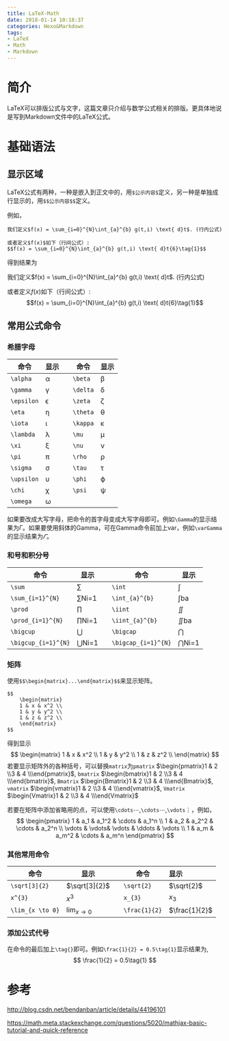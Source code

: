 ```yaml
---
title: LaTeX-Math
date: 2018-01-14 10:18:37
categories: Hexo&Markdown
tags:
- LaTeX
- Math
- Markdown
---
```


# 简介

LaTeX可以排版公式与文字，这篇文章只介绍与数学公式相关的排版。更具体地说是写到Markdown文件中的LaTeX公式。

# 基础语法

## 显示区域

LaTeX公式有两种，一种是嵌入到正文中的，用`$公示内容$`定义，另一种是单独成行显示的，用`$$公示内容$$`定义。

例如，

```
我们定义$f(x) = \sum_{i=0}^{N}\int_{a}^{b} g(t,i) \text{ d}t$. (行内公式)

或者定义$f(x)$如下（行间公式）: 
$$f(x) = \sum_{i=0}^{N}\int_{a}^{b} g(t,i) \text{ d}t{6}\tag{1}$$
```

得到结果为

我们定义$f(x) = \sum_{i=0}^{N}\int_{a}^{b} g(t,i) \text{ d}t$. (行内公式)

或者定义$f(x)$如下（行间公式）: 
$$f(x) = \sum_{i=0}^{N}\int_{a}^{b} g(t,i) \text{ d}t{6}\tag{1}$$

## 常用公式命令

### 希腊字母

| 命令         | 显示   |      | 命令       | 显示   |
| ---------- | ---- | ---- | -------- | ---- |
| `\alpha`   | α    |      | `\beta`  | β    |
| `\gamma`   | γ    |      | `\delta` | δ    |
| `\epsilon` | ϵ    |      | `\zeta`  | ζ    |
| `\eta`     | η    |      | `\theta` | θ    |
| `\iota`    | ι    |      | `\kappa` | κ    |
| `\lambda`  | λ    |      | `\mu`    | μ    |
| `\xi`      | ξ    |      | `\nu`    | ν    |
| `\pi`      | π    |      | `\rho`   | ρ    |
| `\sigma`   | σ    |      | `\tau`   | τ    |
| `\upsilon` | υ    |      | `\phi`   | ϕ    |
| `\chi`     | χ    |      | `\psi`   | ψ    |
| `\omega`   | ω    |      |          |      |

如果要改成大写字母，把命令的首字母变成大写字母即可。例如`\Gamma`的显示结果为$\Gamma$。如果要使用斜体的Gamma，可在Gamma命令前加上var，例如`\varGamma`的显示结果为$\varGamma$。

### 和号和积分号

| 命令                  | 显示    |      | 命令                  | 显示    |
| ------------------- | ----- | ---- | ------------------- | ----- |
| `\sum`              | ∑     |      | `\int`              | ∫     |
| `\sum_{i=1}^{N}`    | ∑Ni=1 |      | `\int_{a}^{b}`      | ∫ba   |
| `\prod`             | ∏     |      | `\iint`             | ∬     |
| `\prod_{i=1}^{N}`   | ∏Ni=1 |      | `\iint_{a}^{b}`     | ∬ba   |
| `\bigcup`           | ⋃     |      | `\bigcap`           | ⋂     |
| `\bigcup_{i=1}^{N}` | ⋃Ni=1 |      | `\bigcap_{i=1}^{N}` | ⋂Ni=1 |

### 矩阵

使用`$$\begin{matrix}...\end{matrix}$$`来显示矩阵。

```
$$
    \begin{matrix}
    1 & x & x^2 \\
    1 & y & y^2 \\
    1 & z & z^2 \\
    \end{matrix}
$$
```

得到显示
$$
\begin{matrix}
    1 & x & x^2 \\
    1 & y & y^2 \\
    1 & z & z^2 \\
    \end{matrix}
$$
若要显示矩阵外的各种括号，可以替换`matrix`为`pmatrix` $\begin{pmatrix}1 & 2 \\3 & 4  \\\end{pmatrix}$, `bmatrix` $\begin{bmatrix}1 & 2 \\3 & 4  \\\end{bmatrix}$, `Bmatrix` $\begin{Bmatrix}1 & 2 \\3 & 4  \\\end{Bmatrix}$, `vmatrix` $\begin{vmatrix}1 & 2 \\3 & 4  \\\end{vmatrix}$, `Vmatrix` $\begin{Vmatrix}1 & 2 \\3 & 4  \\\end{Vmatrix}$

若要在矩阵中添加省略用的点，可以使用`\cdots`$\cdots$,`\cdots`$\cdots$,`\vdots`$\vdots$，例如，
$$
\begin{pmatrix}
 1 & a_1 & a_1^2 & \cdots & a_1^n \\
 1 & a_2 & a_2^2 & \cdots & a_2^n \\
 \vdots  & \vdots& \vdots & \ddots & \vdots \\
 1 & a_m & a_m^2 & \cdots & a_m^n    
 \end{pmatrix}
$$

### 其他常用命令

| 命令               | 显示               |      | 命令            | 显示            |
| ---------------- | ---------------- | ---- | ------------- | :------------ |
| `\sqrt[3]{2}`    | $\sqrt[3]{2}$    |      | `\sqrt{2}`    | $\sqrt{2}$    |
| `x^{3}`          | $x^{3}$          |      | `x_{3}`       | $x_{3}$       |
| `\lim_{x \to 0}` | $\lim_{x \to 0}$ |      | `\frac{1}{2}` | $\frac{1}{2}$ |

### 添加公式代号

在命令的最后加上`\tag{}`即可。例如`\frac{1}{2} = 0.5\tag{1}`显示结果为,
$$
\frac{1}{2} = 0.5\tag{1}
$$

# 参考

http://blog.csdn.net/bendanban/article/details/44196101

https://math.meta.stackexchange.com/questions/5020/mathjax-basic-tutorial-and-quick-reference